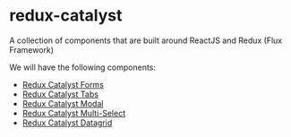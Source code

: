 # redux-catalyst
A collection of components that are built around ReactJS and Redux (Flux Framework)

We will have the following components:
* [Redux Catalyst Forms](https://github.com/iotopia-solutions/redux-catalyst-forms)
* [Redux Catalyst Tabs](https://github.com/iotopia-solutions/redux-catalyst-tabs)
* [Redux Catalyst Modal](https://github.com/iotopia-solutions/redux-catalyst-modal)
* [Redux Catalyst Multi-Select](https://github.com/iotopia-solutions/redux-catalyst-multiselect)
* [Redux Catalyst Datagrid](https://github.com/iotopia-solutions/redux-catalyst-datagrid)

